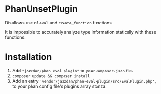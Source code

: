 # PhanUnsetPlugin

Disallows use of `eval` and `create_function` functions.

It is impossible to accurately analyze type information statically with these functions.

# Installation
1. Add `"jazzdan/phan-eval-plugin"` to your `composer.json` file.
2. `composer update && composer install`
3. Add an entry `'vendor/jazzdan/phan-eval-plugin/src/EvalPlugin.php',` to your phan config file's plugins array stanza.
